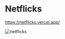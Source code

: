 # Netflicks

https://netflicks.vercel.app/

![netflicks](https://user-images.githubusercontent.com/106694506/198312401-2dc07e85-e6a6-4ecf-ae1d-2be6860dbe6d.png)
